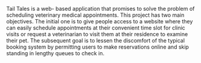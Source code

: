 Tail Tales is a web- based application that promises to solve the problem of scheduling veterinary medical appointments. This project has two main objectives. The initial one is to give
people access to a website where they can easily schedule appointments at their convenient time slot for clinic visits or request a veterinarian to visit them at their residence to examine their pet.
The subsequent goal is to lessen the discomfort of the typical booking system by permitting users to make reservations online and skip standing in lengthy queues to check in. 
